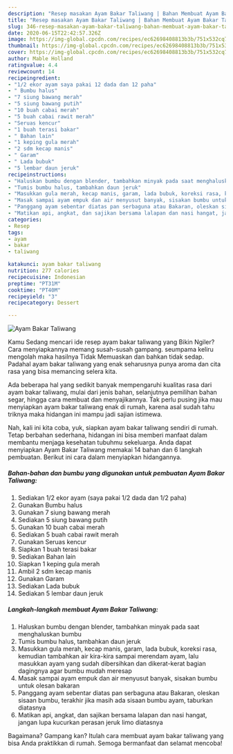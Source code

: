 ```yaml
---
description: "Resep masakan Ayam Bakar Taliwang | Bahan Membuat Ayam Bakar Taliwang Yang Enak Banget"
title: "Resep masakan Ayam Bakar Taliwang | Bahan Membuat Ayam Bakar Taliwang Yang Enak Banget"
slug: 346-resep-masakan-ayam-bakar-taliwang-bahan-membuat-ayam-bakar-taliwang-yang-enak-banget
date: 2020-06-15T22:42:57.326Z
image: https://img-global.cpcdn.com/recipes/ec62698408813b3b/751x532cq70/ayam-bakar-taliwang-foto-resep-utama.jpg
thumbnail: https://img-global.cpcdn.com/recipes/ec62698408813b3b/751x532cq70/ayam-bakar-taliwang-foto-resep-utama.jpg
cover: https://img-global.cpcdn.com/recipes/ec62698408813b3b/751x532cq70/ayam-bakar-taliwang-foto-resep-utama.jpg
author: Mable Holland
ratingvalue: 4.4
reviewcount: 14
recipeingredient:
- "1/2 ekor ayam saya pakai 12 dada dan 12 paha"
- " Bumbu halus"
- "7 siung bawang merah"
- "5 siung bawang putih"
- "10 buah cabai merah"
- "5 buah cabai rawit merah"
- "Seruas kencur"
- "1 buah terasi bakar"
- " Bahan lain"
- "1 keping gula merah"
- "2 sdm kecap manis"
- " Garam"
- " Lada bubuk"
- "5 lembar daun jeruk"
recipeinstructions:
- "Haluskan bumbu dengan blender, tambahkan minyak pada saat menghaluskan bumbu"
- "Tumis bumbu halus, tambahkan daun jeruk"
- "Masukkan gula merah, kecap manis, garam, lada bubuk, koreksi rasa, kemudian tambahkan air kira-kira sampai merendam ayam, lalu masukkan ayam yang sudah dibersihkan dan dikerat-kerat bagian dagingnya agar bumbu mudah meresap"
- "Masak sampai ayam empuk dan air menyusut banyak, sisakan bumbu untuk olesan bakaran"
- "Panggang ayam sebentar diatas pan serbaguna atau Bakaran, oleskan sisaan bumbu, terakhir jika masih ada sisaan bumbu ayam, taburkan diatasnya"
- "Matikan api, angkat, dan sajikan bersama lalapan dan nasi hangat, jangan lupa kucurkan perasan jeruk limo diatasnya"
categories:
- Resep
tags:
- ayam
- bakar
- taliwang

katakunci: ayam bakar taliwang 
nutrition: 277 calories
recipecuisine: Indonesian
preptime: "PT31M"
cooktime: "PT40M"
recipeyield: "3"
recipecategory: Dessert

---
```



![Ayam Bakar Taliwang](https://img-global.cpcdn.com/recipes/ec62698408813b3b/751x532cq70/ayam-bakar-taliwang-foto-resep-utama.jpg)

Kamu Sedang mencari ide resep ayam bakar taliwang yang Bikin Ngiler? Cara menyiapkannya memang susah-susah gampang. seumpama keliru mengolah maka hasilnya Tidak Memuaskan dan bahkan tidak sedap. Padahal ayam bakar taliwang yang enak seharusnya punya aroma dan cita rasa yang bisa memancing selera kita.

Ada beberapa hal yang sedikit banyak mempengaruhi kualitas rasa dari ayam bakar taliwang, mulai dari jenis bahan, selanjutnya pemilihan bahan segar, hingga cara membuat dan menyajikannya. Tak perlu pusing jika mau menyiapkan ayam bakar taliwang enak di rumah, karena asal sudah tahu triknya maka hidangan ini mampu jadi sajian istimewa.




Nah, kali ini kita coba, yuk, siapkan ayam bakar taliwang sendiri di rumah. Tetap berbahan sederhana, hidangan ini bisa memberi manfaat dalam membantu menjaga kesehatan tubuhmu sekeluarga. Anda dapat menyiapkan Ayam Bakar Taliwang memakai 14 bahan dan 6 langkah pembuatan. Berikut ini cara dalam menyiapkan hidangannya.

<!--inarticleads1-->

##### Bahan-bahan dan bumbu yang digunakan untuk pembuatan Ayam Bakar Taliwang:

1. Sediakan 1/2 ekor ayam (saya pakai 1/2 dada dan 1/2 paha)
1. Gunakan  Bumbu halus
1. Gunakan 7 siung bawang merah
1. Sediakan 5 siung bawang putih
1. Gunakan 10 buah cabai merah
1. Sediakan 5 buah cabai rawit merah
1. Gunakan Seruas kencur
1. Siapkan 1 buah terasi bakar
1. Sediakan  Bahan lain
1. Siapkan 1 keping gula merah
1. Ambil 2 sdm kecap manis
1. Gunakan  Garam
1. Sediakan  Lada bubuk
1. Sediakan 5 lembar daun jeruk




<!--inarticleads2-->

##### Langkah-langkah membuat Ayam Bakar Taliwang:

1. Haluskan bumbu dengan blender, tambahkan minyak pada saat menghaluskan bumbu
1. Tumis bumbu halus, tambahkan daun jeruk
1. Masukkan gula merah, kecap manis, garam, lada bubuk, koreksi rasa, kemudian tambahkan air kira-kira sampai merendam ayam, lalu masukkan ayam yang sudah dibersihkan dan dikerat-kerat bagian dagingnya agar bumbu mudah meresap
1. Masak sampai ayam empuk dan air menyusut banyak, sisakan bumbu untuk olesan bakaran
1. Panggang ayam sebentar diatas pan serbaguna atau Bakaran, oleskan sisaan bumbu, terakhir jika masih ada sisaan bumbu ayam, taburkan diatasnya
1. Matikan api, angkat, dan sajikan bersama lalapan dan nasi hangat, jangan lupa kucurkan perasan jeruk limo diatasnya




Bagaimana? Gampang kan? Itulah cara membuat ayam bakar taliwang yang bisa Anda praktikkan di rumah. Semoga bermanfaat dan selamat mencoba!
